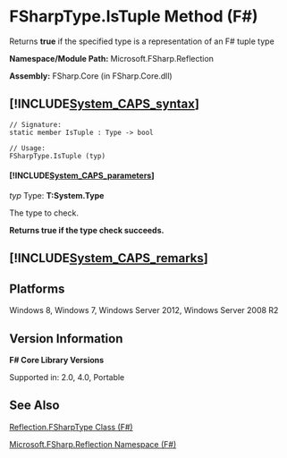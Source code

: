 # FSharpType.IsTuple Method (F#)

Returns **true** if the specified type is a representation of an F# tuple type

**Namespace/Module Path:** Microsoft.FSharp.Reflection

**Assembly:** FSharp.Core (in FSharp.Core.dll)


## [!INCLUDE[System_CAPS_syntax](//System/Token/System_CAPS_syntax_md.md)]

```
// Signature:
static member IsTuple : Type -> bool

// Usage:
FSharpType.IsTuple (typ)
```

#### [!INCLUDE[System_CAPS_parameters](//System/Token/System_CAPS_parameters_md.md)]
*typ*
Type: **T:System.Type**


The type to check.



**Returns true if the type check succeeds.**
## [!INCLUDE[System_CAPS_remarks](//System/Token/System_CAPS_remarks_md.md)]

## Platforms
Windows 8, Windows 7, Windows Server 2012, Windows Server 2008 R2


## Version Information
**F# Core Library Versions**

Supported in: 2.0, 4.0, Portable




## See Also
[Reflection.FSharpType Class &#40;F&#35;&#41;](Reflection.FSharpType+Class+28%F%2329%.md)

[Microsoft.FSharp.Reflection Namespace &#40;F&#35;&#41;](Microsoft.FSharp.Reflection+Namespace+28%F%2329%.md)

